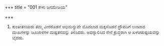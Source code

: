 +++
title = "001 ಕೇಳು ಜನಮೇಜಯ"

+++
1. ಕುಂತೀತನಯರು ತಮ್ಮ ವೀರರೊಡನೆ ಅಭಿಮನ್ಯುವೇ ಮೊದಲಾದ ಮಕ್ಕಳೊಡನೆ ದ್ರೌಪದಿಗೆ ಉಂಟಾದ ದುಃಖಗಳನ್ನು ಜೂಜಾಳಿಗಳ ದುಷ್ಟತನವನ್ನು ತಿಳಿಸಿದರು. ಅದನ್ನಾಲಿಸಿದ ಸೇನೆ ಕ್ರುದ್ಧರಾಗಿ ಆ ಖಳಚತುಷ್ಟಯವನ್ನು ಬೈದರು.